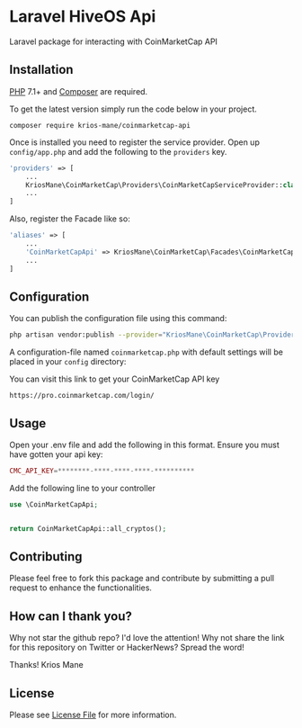 # Laravel HiveOS Api
Laravel package for interacting with CoinMarketCap API

## Installation

[PHP](https://php.net) 7.1+ and [Composer](https://getcomposer.org) are required.

To get the latest version simply run the code below in your project.

```
composer require krios-mane/coinmarketcap-api
```
Once is installed you need to register the service provider. Open up `config/app.php` and add the following to the `providers` key.

```php
'providers' => [
    ...
    KriosMane\CoinMarketCap\Providers\CoinMarketCapServiceProvider::class,
    ...
]
```

Also, register the Facade like so:

```php
'aliases' => [
    ...
    'CoinMarketCapApi' => KriosMane\CoinMarketCap\Facades\CoinMarketCap::class 
    ...
]
```

## Configuration

You can publish the configuration file using this command:

```bash
php artisan vendor:publish --provider="KriosMane\CoinMarketCap\Providers\CoinMarketCapServiceProvider"
```

A configuration-file named `coinmarketcap.php` with default settings will be placed in your `config` directory:

You can visit this link to get your CoinMarketCap API key

```
https://pro.coinmarketcap.com/login/
```

## Usage

Open your .env file and add the following in this format. Ensure you must have gotten your api key:

```php
CMC_API_KEY=********-****-****-****-**********
```

Add the following line to your controller

```php
use \CoinMarketCapApi;


return CoinMarketCapApi::all_cryptos();


```

## Contributing

Please feel free to fork this package and contribute by submitting a pull request to enhance the functionalities.

## How can I thank you?

Why not star the github repo? I'd love the attention! Why not share the link for this repository on Twitter or HackerNews? Spread the word!


Thanks!
Krios Mane

## License

Please see [License File](LICENSE.md) for more information.

